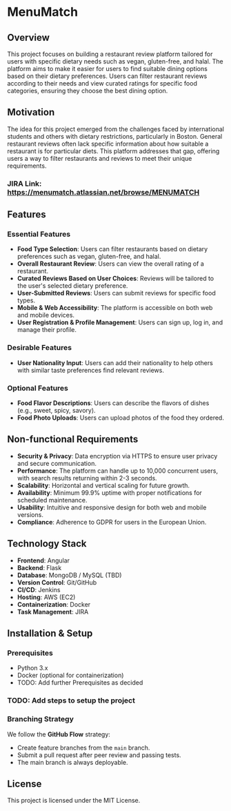 # MenuMatch

## Overview
This project focuses on building a restaurant review platform tailored for users with specific dietary needs such as vegan, gluten-free, and halal. The platform aims to make it easier for users to find suitable dining options based on their dietary preferences. Users can filter restaurant reviews according to their needs and view curated ratings for specific food categories, ensuring they choose the best dining option.

## Motivation
The idea for this project emerged from the challenges faced by international students and others with dietary restrictions, particularly in Boston. General restaurant reviews often lack specific information about how suitable a restaurant is for particular diets. This platform addresses that gap, offering users a way to filter restaurants and reviews to meet their unique requirements.

### JIRA Link: https://menumatch.atlassian.net/browse/MENUMATCH
## Features
### Essential Features
- **Food Type Selection**: Users can filter restaurants based on dietary preferences such as vegan, gluten-free, and halal.
- **Overall Restaurant Review**: Users can view the overall rating of a restaurant.
- **Curated Reviews Based on User Choices**: Reviews will be tailored to the user's selected dietary preference.
- **User-Submitted Reviews**: Users can submit reviews for specific food types.
- **Mobile & Web Accessibility**: The platform is accessible on both web and mobile devices.
- **User Registration & Profile Management**: Users can sign up, log in, and manage their profile.

### Desirable Features
- **User Nationality Input**: Users can add their nationality to help others with similar taste preferences find relevant reviews.

### Optional Features
- **Food Flavor Descriptions**: Users can describe the flavors of dishes (e.g., sweet, spicy, savory).
- **Food Photo Uploads**: Users can upload photos of the food they ordered.

## Non-functional Requirements
- **Security & Privacy**: Data encryption via HTTPS to ensure user privacy and secure communication.
- **Performance**: The platform can handle up to 10,000 concurrent users, with search results returning within 2-3 seconds.
- **Scalability**: Horizontal and vertical scaling for future growth.
- **Availability**: Minimum 99.9% uptime with proper notifications for scheduled maintenance.
- **Usability**: Intuitive and responsive design for both web and mobile versions.
- **Compliance**: Adherence to GDPR for users in the European Union.

## Technology Stack
- **Frontend**: Angular
- **Backend**: Flask
- **Database**: MongoDB / MySQL (TBD)
- **Version Control**: Git/GitHub
- **CI/CD**: Jenkins
- **Hosting**: AWS (EC2)
- **Containerization**: Docker
- **Task Management**: JIRA

## Installation & Setup
### Prerequisites
- Python 3.x
- Docker (optional for containerization)
- TODO: Add further Prerequisites as decided

### TODO: Add steps to setup the project


### Branching Strategy
We follow the **GitHub Flow** strategy:
- Create feature branches from the `main` branch.
- Submit a pull request after peer review and passing tests.
- The main branch is always deployable.

## License
This project is licensed under the MIT License.
